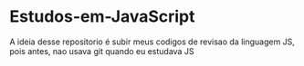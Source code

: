 # Estudos-em-JavaScript

A ideia desse repositorio é subir meus codigos de revisao da linguagem JS, pois antes, nao usava git quando eu estudava JS

